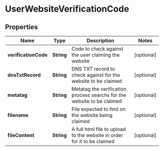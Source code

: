 

# UserWebsiteVerificationCode


## Properties

| Name | Type | Description | Notes |
|------------ | ------------- | ------------- | -------------|
|**verificationCode** | **String** | Code to check against the user claiming the website |  [optional] |
|**dnsTxtRecord** | **String** | DNS TXT record to check against for the website to be claimed |  [optional] |
|**metatag** | **String** | Metatag the verification process searchs for the website to be claimed |  [optional] |
|**filename** | **String** | File expected to find on the website being claimed |  [optional] |
|**fileContent** | **String** | A full html file to upload to the website in order for it to be claimed |  [optional] |



